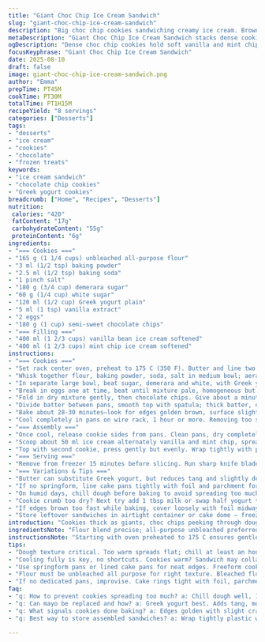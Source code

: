 ```yaml
---
title: "Giant Choc Chip Ice Cream Sandwich"
slug: "giant-choc-chip-ice-cream-sandwich"
description: "Big choc chip cookies sandwiching creamy ice cream. Brown sugar swapped for demerara; mayo replaced by Greek yogurt — tangier, cleaner texture. Butter vs oil, tried both; yogurt wins. Vanilla and mint chip ice creams bounce together, not too sweet, fresh cool bite. Baking at 175 C, not 180, kinder heat, edges crisp but center chewy and yielding. Rest cookies fully; ice cream soft enough to spread but not melt. Chill 7 to 9 hours makes a set that slices firm, melts slower. A quick 10-minute warm knife slide helps neat slices. Watch those cookie edges, golden but not blazing — crackle signals dry, no-go. May skip tins, shape dough freeform on parchment — rustic, deeper cookie flavor. The swap and tricks keep this from turning gummy or icy."
metaDescription: "Giant Choc Chip Ice Cream Sandwich stacks dense cookies with creamy vanilla and mint chip ice creams. Rest dough, watch edges, freeze well, slice clean with warm knife."
ogDescription: "Dense choc chip cookies hold soft vanilla and mint chip ice cream layers. Chill long, slice with warm blade. Rustic swap for mayo with Greek yogurt, chill dough to control spread."
focusKeyphrase: "Giant Choc Chip Ice Cream Sandwich"
date: 2025-08-10
draft: false
image: giant-choc-chip-ice-cream-sandwich.png
author: "Emma"
prepTime: PT45M
cookTime: PT30M
totalTime: PT1H15M
recipeYield: "8 servings"
categories: ["Desserts"]
tags:
- "desserts"
- "ice cream"
- "cookies"
- "chocolate"
- "frozen treats"
keywords:
- "ice cream sandwich"
- "chocolate chip cookies"
- "Greek yogurt cookies"
breadcrumb: ["Home", "Recipes", "Desserts"]
nutrition: 
 calories: "420"
 fatContent: "17g"
 carbohydrateContent: "55g"
 proteinContent: "6g"
ingredients:
- "=== Cookies ==="
- "165 g (1 1/4 cups) unbleached all-purpose flour"
- "3 ml (1/2 tsp) baking powder"
- "2.5 ml (1/2 tsp) baking soda"
- "1 pinch salt"
- "180 g (3/4 cup) demerara sugar"
- "60 g (1/4 cup) white sugar"
- "120 ml (1/2 cup) Greek yogurt plain"
- "5 ml (1 tsp) vanilla extract"
- "2 eggs"
- "180 g (1 cup) semi-sweet chocolate chips"
- "=== Filling ==="
- "400 ml (1 2/3 cups) vanilla bean ice cream softened"
- "400 ml (1 2/3 cups) mint chip ice cream softened"
instructions:
- "=== Cookies ==="
- "Set rack center oven, preheat to 175 C (350 F). Butter and line two 20 cm (8 in) springform pans, parchment on base only. Why springform? Straight edges help sandwich layers press later."
- "Whisk together flour, baking powder, soda, salt in medium bowl; aerates and evens rise. Dry leaveners critical; measure accurately. Too much soda, bitter taste."
- "In separate large bowl, beat sugar, demerara and white, with Greek yogurt, vanilla slowly. Yogurt tang cuts sweetness and moistens better than mayo I found — mayo masks flavors if overused."
- "Break in eggs one at time, beat until mixture pale, homogeneous but thick. Scrape sides. Overmixing gluten means tougher cookies; under mix, uneven texture."
- "Fold in dry mixture gently, then chocolate chips. Give about a minute folding, stops over development but brings dough together."
- "Divide batter between pans, smooth top with spatula; thick batter, dense pockets of chips visible. Tap pans lightly on counter to release bubbles, settle dough evenly."
- "Bake about 28-30 minutes—look for edges golden brown, surface slightly cracked but not too dry, center still soft when lightly pressed. Crackling edges mean overbaked. Oven temps vary, watch closely last 5 minutes."
- "Cool completely in pans on wire rack, 1 hour or more. Removing too soon risks breakage; cookies soften as warm, firm up fully cooled. No skipping this."
- "=== Assembly ==="
- "Once cool, release cookie sides from pans. Clean pans, dry completely. Place one cookie upside down in mold."
- "Scoop about 50 ml ice cream alternately vanilla and mint chip, spread promptly with offset spatula forming even layer - no gaps or air pockets. Firm but pliable ice cream is key, too softened melts, too firm tears cookies."
- "Top with second cookie, press gently but evenly. Wrap tightly with plastic wrap, freeze 7-9 hours minimum. Overnight better, flavors meld, ice cream solidifies without crystal formation."
- "=== Serving ==="
- "Remove from freezer 15 minutes before slicing. Run sharp knife blade under hot water, dry, cut sandwich in wedges. Warm knife glides cleanly, no crumbling. Serve immediately. Leftovers rewrap airtight freeze well up to 2 weeks."
- "=== Variations & Tips ==="
- "Butter can substitute Greek yogurt, but reduces tang and slightly denser crumb. Mayonnaise avoided to let chocolate shine. Using mint chip adds fresh zip; swap for caramel swirl or coffee ice cream for adult twist."
- "If no springform, line cake pans tightly with foil and parchment for lift-out ease."
- "On humid days, chill dough before baking to avoid spreading too much."
- "Cookie crumb too dry? Next try add 1 tbsp milk or swap half yogurt to sour cream for more moist batter."
- "If edges brown too fast while baking, cover loosely with foil midway to prevent burning."
- "Store leftover sandwiches in airtight container or cake dome – freezer prevents ice crystals ruining texture."
introduction: "Cookies thick as giants, choc chips peeking through dough nearly spread soft but holding shape. Mayonnaise? Tried. Swapped for Greek yogurt — better tang, less weight overall. Sugar mix shifts to demerara for richer caramel notes; white sugar keeps lightness. Mint chip ice cream alongside classic vanilla, contrasts cold and fresh against dense, chewy cookie. Baking at 175 C prevents gritty edges; undisturbed air bubbles rise properly — no flat bricks here. Cooling fully: critical. Ice cream sandwich slices smooth only after rest, not rushed. Knife warmed in hot water, otherwise crumb shatters. Tried freeform cookie drops, liked rustic, but springform pans keep layers tidy, easier to press. My kitchen hums with aromas of rich chocolate and sweet spices mingled with creamy cold bites waiting. Cooking’s about sensory vigilance — watch colors, listen for crackle. Feel texture under finger press. A dance between solid and soft."
ingredientsNote: "Flour blend precise; all-purpose unbleached preferred for balance between tenderness and structure. Baking powder and soda act together: powder for rise, soda for browning and tang—don’t confuse, too much soda bitter. Salt balances sweetness and brings out chocolate flavor. Demerara sugar adds deep molasses undertones; white sugar keeps cookie from being too dense. Tried mayo for moisture (sounds weird, yes) but Greek yogurt works better, less odd aftertaste, plus protein gives better chew. Vanilla extract essential, pure always, no artificial. Eggs bind and lift. Chocolate chips semi-sweet for balance; milk chips run too sweet here. Ice creams softened makes spreading easier; too cold tears cookie edges, too warm melts too fast, sloshy mess. Swap vanilla for coffee if you want sophisticated edge. Mint chip evens out candy notes with cool punch. Use chilled dough if batter too loose to avoid cookie spreading too far."
instructionsNote: "Starting with oven preheated to 175 C ensures gentle heat throughout. Greasing and lining pans prevents crumbly mess when unmolding. Mixing dry ingredients evenly distributes leaveners; skimping here or careless measuring means weird rise or holes. Creaming sugars with yogurt and eggs creates airy, moist dough; overbeat and you'll tighten gluten, resulting toughness. Folding in dry mix and chips must be gentle; overmix and cookies flat and hard. Baking time depends on your exact oven—watch edges golden, and surface cracked but not dried out. Do not open oven door early to avoid collapse. Cooling fully for 1 hour at minimum lets structure solidify. Pressing sandwich carefully with spatula avoids cracks or breaks in cookie while spreading ice cream. Alternating ice cream flavors gives visual and flavor contrast. Wrap airtight, freeze at least 7 hours. Knife warming key to clean slices without breakage. Experimenting with pans — springform easiest but solution if you have none: sturdy cake rings lined tightly. Freeze leftovers tightly wrapped; temperature fluctuations create ice crystals that ruin silky texture."
tips:
- "Dough texture critical. Too warm spreads flat; chill at least an hour on humid days. That slows spreading but keeps crumb dense. Butter swapping Greek yogurt cuts tang but softens chew. Mayo? Skip. Adds aftertaste, masks chocolate. Fold chips gently — overmix flattens cookies, tough edges crack fast. Look for crackle around edges not full dry snap; overbaked means brittle, less chewy center. Baking at 175 C lowers heat stress — edges brown slower, centers stay tender. Tap pans before baking to settle bubbles; rings hold shape better than loose sheets."
- "Cooling fully is key, no shortcuts. Cookies warm? Sandwich may collapse or melt through faster. Rest one hour at least, ideally more. Ice cream softened so it spreads but stays firm. Too stiff tears cookies on assembly, too soft melts. Wrap tight and freeze minimum of 7 hours to avoid icy crystals. Overnight better. Warm knife for slicing avoids shattering edges. Run blade under hot water, dry quickly, then saw gently. No sawing scrapes breaks, no cold knife rips cookie. Use offset spatula to spread smoothly, fill gaps fast, ice cream can dry out or melt if slow."
- "Use springform pans or lined cake pans for neat edges. Freeform cookies loose edges, weaker sandwich press. Foil and parchment lining lifts out easier than wax paper. If edges brown quick, tent foil midway through bake — slows coloration, prevents bitter char. Adding sour cream halves in yogurt gives more moist crumb and tang balance. Milk in dough added if dry crumb appears after first try — one tablespoon works, no puddle. Chocolate choice matters: semi-sweet balances sugar, milk chips turn cookie sweeter, shifts final taste. Watch oven carefully last 5 minutes — oven varies; edges tell story."
- "Flour must be unbleached all purpose for right texture. Bleached flour too soft, cookies collapse. Baking powder triggers rise; soda aids browning and tang but too much bitterness lurks if overdose. Salt maintains balance, brings out chocolate. Ice cream softness texture: pipe cold vanilla thin spots, thicker in chips for layered cool hit. Mint ice cream acts like flavor punch, cuts richness, lightens density. Serve slices cold but 15 minutes out softens outer crumb. Wrap leftovers airtight or freeze solid. Temperature flips create ice crystals which ruin mouthfeel and block smooth edges."
- "If no dedicated pans, improvise. Cake rings tight with foil, parchment lined. Dough shape and thickness controlled to keep similar bake times. Rustic freeform cookies add flavor depth but fragile sandwiches. Monitor crackling noise near edges signals dryness, remove earlier if popping starts early. Baking temp drop from 180 to 175 C slows Maillard, prevents grit edges. Resting dough firm helps texture control. Ice cream flavors can swap caramel or coffee; mint chip freshens palate contrast. Knife warming is non-negotiable, saves slices from crumbling disaster."
faq:
- "q: How to prevent cookies spreading too much? a: Chill dough well, 1 hour min. Cooler hardens fat, slows melt. Use yogurt not butter only. Avoid wet spots in batter. Shape thick enough. Humid days spread worse, chill longer. Folding gently keeps pockets intact. Watch oven temp, lower heat prevents melt rush."
- "q: Can mayo be replaced and how? a: Greek yogurt best. Adds tang, moist but cleaner flavor. Mayo masks chocolate subtlety. Sour cream mix ups moisture but less tang. Butter swap works but softens crumb, less bounce. Mayo avoided here from multiple runs; strange residue."
- "q: What signals cookies done baking? a: Edges golden with slight crackle noise not harsh snap. Surface cracked, center soft to touch but not doughy. Brown too fast? Foil tent midway. Too dry? Pull early, cookies continue crisping. Oven varies, sensory check beats timer fixations."
- "q: Best way to store assembled sandwiches? a: Wrap tightly plastic wrap or foil to block air. Freeze firm at least 7 hours. Refrigerate only short time, melts quickly. Airtight container or cake dome works if cold temps steady. Avoid temp swings or ice crystals form, grainy ice cream texture emerges."

---
```

